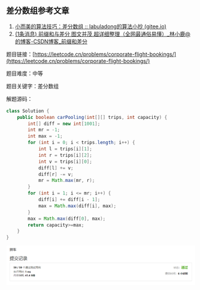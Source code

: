 ## 差分数组参考文章

1. [小而美的算法技巧：差分数组 :: labuladong的算法小抄 (gitee.io)](https://labuladong.gitee.io/algo/2/20/25/)
2. [(1条消息) 前缀和与差分 图文并茂 超详细整理（全网最通俗易懂）_林小鹿@的博客-CSDN博客_前缀和差分](https://blog.csdn.net/weixin_45629285/article/details/111146240)



题目链接：[https://leetcode.cn/problems/corporate-flight-bookings/](https://leetcode.cn/problems/corporate-flight-bookings/)

题目难度：中等

题目关键字：差分数组

解题源码：

```java
class Solution {
    public boolean carPooling(int[][] trips, int capacity) {
        int[] diff = new int[1001];
        int mr = -1;
        int max = -1;
        for (int i = 0; i < trips.length; i++) {
            int l = trips[i][1];
            int r = trips[i][2];
            int v = trips[i][0];
            diff[l] += v;
            diff[r] -= v;
            mr = Math.max(mr, r);
        }
        for (int i = 1; i <= mr; i++) {
            diff[i] += diff[i - 1];
            max = Math.max(diff[i], max);
        }
        max = Math.max(diff[0], max);
        return capacity>=max;
    }
}
```

![image-20221130232352016](resources/1094.%E6%8B%BC%E8%BD%A6.assets/image-20221130232352016.png)

